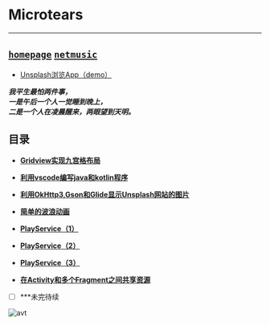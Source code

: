 Microtears
===
-------  
[`homepage`](http://microtears.github.io/) [`netmusic`](https://music.163.com/#/user/home?id=7003703)
---
* [Unsplash浏览App（demo）](https://github.com/microtears/OneThing)

***我平生最怕两件事，<br>一是午后一个人一觉睡到晚上，<br>二是一个人在凌晨醒来，两眼望到天明。***

## 目录

- [**Gridview实现九宫格布局**](https://github.com/HutMobileDevelopmentGroup/LearningSummary/blob/master/Personal/microtears/Gridview%E5%AE%9E%E7%8E%B0%E4%B9%9D%E5%AE%AB%E6%A0%BC%E5%B8%83%E5%B1%80.md)
- [**利用vscode编写java和kotlin程序**](https://github.com/HutMobileDevelopmentGroup/LearningSummary/blob/master/Personal/microtears/%E5%88%A9%E7%94%A8vscode%E7%BC%96%E5%86%99java%E5%92%8Ckotlin%E7%A8%8B%E5%BA%8F.md)
- [**利用OkHttp3,Gson和Glide显示Unsplash网站的图片**](https://github.com/HutMobileDevelopmentGroup/LearningSummary/blob/master/Personal/microtears/%E5%88%A9%E7%94%A8Okhttp3%E6%98%BE%E7%A4%BAUnsplash%E5%9B%BE%E7%89%87.md)

- [**简单的波浪动画**](https://github.com/HutMobileDevelopmentGroup/LearningSummary/blob/master/Personal/microtears/WaveView.md)

- [**PlayService（1）**](https://github.com/HutMobileDevelopmentGroup/LearningSummary/blob/master/Personal/microtears/PlayService1.md)

- [**PlayService（2）**](https://github.com/HutMobileDevelopmentGroup/LearningSummary/blob/master/Personal/microtears/PlayService2.md)
- [**PlayService（3）**](https://github.com/HutMobileDevelopmentGroup/LearningSummary/blob/master/Personal/microtears/PlayService3.md)
- [**在Activity和多个Fragment之间共享资源**](https://github.com/HutMobileDevelopmentGroup/LearningSummary/blob/master/Personal/microtears/%E5%9C%A8Activity%E5%92%8C%E5%A4%9A%E4%B8%AAFragment%E4%B9%8B%E9%97%B4%E5%85%B1%E4%BA%AB%E8%B5%84%E6%BA%90.md)

- [ ] ***未完待续

![avt](http://t1.aixinxi.net/o_1cd51pnolvle17mm19t6po74qaa.jpg-j.jpg "hello")
